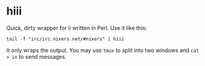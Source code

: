 hiii
====

Quick, dirty wrapper for ii written in Perl. Use it like this:

    tail -f "irc/irc.nixers.net/#nixers" | hiii

It only wraps the output. You may use `tmux` to split into two windows and `cat > in` to send messages.
